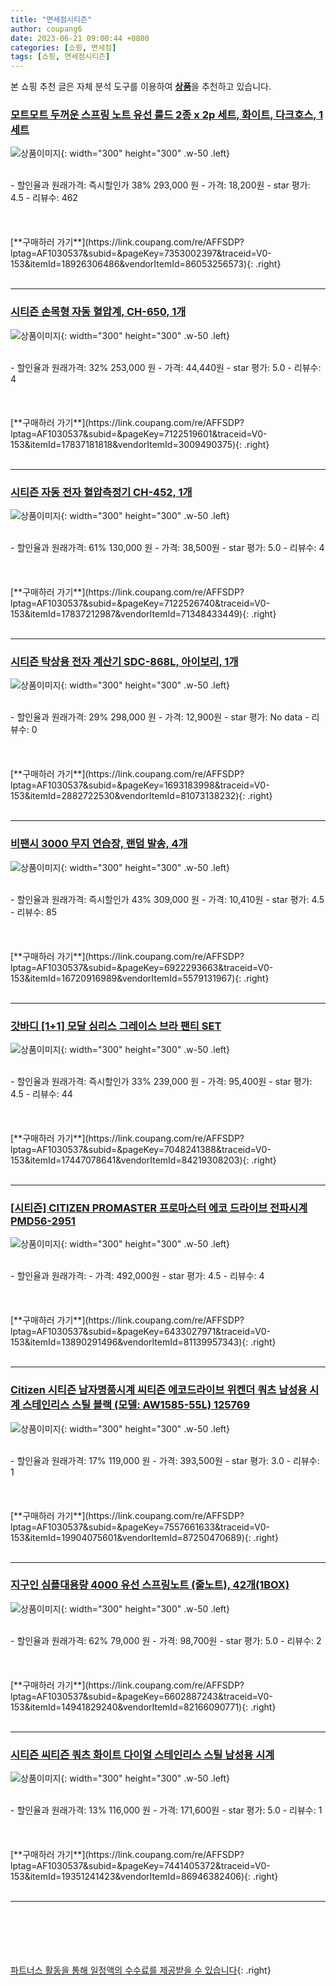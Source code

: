 ```yaml
---
title: "면세점시티즌"
author: coupang6
date: 2023-06-21 09:00:44 +0800
categories: [쇼핑, 면세점]
tags: [쇼핑, 면세점시티즌]
---
```


본 쇼핑 추천 글은 자체 분석 도구를 이용하여 [**상품**](https://link.coupang.com/a/bao1ui)을 추천하고 있습니다.

### [모트모트 두꺼운 스프링 노트 유선 룰드 2종 x 2p 세트, 화이트, 다크호스, 1세트](https://link.coupang.com/re/AFFSDP?lptag=AF1030537&subid=&pageKey=7353002397&traceid=V0-153&itemId=18926306486&vendorItemId=86053256573)

![상품이미지](https://thumbnail10.coupangcdn.com/thumbnails/remote/230x230ex/image/retail/images/2023/05/23/14/2/f1bcda2b-8e5d-4d88-b52d-2df0e5fc72bb.jpg){: width="300" height="300" .w-50 .left}


<br>
- 할인율과 원래가격: 즉시할인가 38%  293,000   원
- 가격: 18,200원
- star 평가: 4.5
- 리뷰수: 462
<br>
<br>
<br>
<br>
[**구매하러 가기**](https://link.coupang.com/re/AFFSDP?lptag=AF1030537&subid=&pageKey=7353002397&traceid=V0-153&itemId=18926306486&vendorItemId=86053256573){: .right}
<br>
<br>

---

### [시티즌 손목형 자동 혈압계, CH-650, 1개](https://link.coupang.com/re/AFFSDP?lptag=AF1030537&subid=&pageKey=7122519601&traceid=V0-153&itemId=17837181818&vendorItemId=3009490375)

![상품이미지](https://thumbnail10.coupangcdn.com/thumbnails/remote/230x230ex/image/product/image/vendoritem/2016/05/12/3009490375/e5ee5146-485c-4c2a-9a03-a46035a2adbe.jpg){: width="300" height="300" .w-50 .left}


<br>
- 할인율과 원래가격: 32%  253,000   원
- 가격: 44,440원
- star 평가: 5.0
- 리뷰수: 4
<br>
<br>
<br>
<br>
[**구매하러 가기**](https://link.coupang.com/re/AFFSDP?lptag=AF1030537&subid=&pageKey=7122519601&traceid=V0-153&itemId=17837181818&vendorItemId=3009490375){: .right}
<br>
<br>

---

### [시티즌 자동 전자 혈압측정기 CH-452, 1개](https://link.coupang.com/re/AFFSDP?lptag=AF1030537&subid=&pageKey=7122526740&traceid=V0-153&itemId=17837212987&vendorItemId=71348433449)

![상품이미지](https://thumbnail9.coupangcdn.com/thumbnails/remote/230x230ex/image/retail/images/2020/08/12/13/7/ffdfd284-4ef1-4ab9-b382-1dcbbd398a0c.jpg){: width="300" height="300" .w-50 .left}


<br>
- 할인율과 원래가격: 61%  130,000   원
- 가격: 38,500원
- star 평가: 5.0
- 리뷰수: 4
<br>
<br>
<br>
<br>
[**구매하러 가기**](https://link.coupang.com/re/AFFSDP?lptag=AF1030537&subid=&pageKey=7122526740&traceid=V0-153&itemId=17837212987&vendorItemId=71348433449){: .right}
<br>
<br>

---

### [시티즌 탁상용 전자 계산기 SDC-868L, 아이보리, 1개](https://link.coupang.com/re/AFFSDP?lptag=AF1030537&subid=&pageKey=1693183998&traceid=V0-153&itemId=2882722530&vendorItemId=81073138232)

![상품이미지](https://thumbnail8.coupangcdn.com/thumbnails/remote/230x230ex/image/vendor_inventory/36d8/eb25aa37137145389020ed65431b68ffdebd0b8cab0c4d95a3e1aaf1192d.jpg){: width="300" height="300" .w-50 .left}


<br>
- 할인율과 원래가격: 29%  298,000   원
- 가격: 12,900원
- star 평가: No data
- 리뷰수: 0
<br>
<br>
<br>
<br>
[**구매하러 가기**](https://link.coupang.com/re/AFFSDP?lptag=AF1030537&subid=&pageKey=1693183998&traceid=V0-153&itemId=2882722530&vendorItemId=81073138232){: .right}
<br>
<br>

---

### [비팬시 3000 무지 연습장, 랜덤 발송, 4개](https://link.coupang.com/re/AFFSDP?lptag=AF1030537&subid=&pageKey=6922293663&traceid=V0-153&itemId=16720916989&vendorItemId=5579131967)

![상품이미지](https://thumbnail10.coupangcdn.com/thumbnails/remote/230x230ex/image/retail/images/2019/11/15/18/0/2ca0a493-01ec-4a30-9c66-fca7507071ed.jpg){: width="300" height="300" .w-50 .left}


<br>
- 할인율과 원래가격: 즉시할인가 43%  309,000   원
- 가격: 10,410원
- star 평가: 4.5
- 리뷰수: 85
<br>
<br>
<br>
<br>
[**구매하러 가기**](https://link.coupang.com/re/AFFSDP?lptag=AF1030537&subid=&pageKey=6922293663&traceid=V0-153&itemId=16720916989&vendorItemId=5579131967){: .right}
<br>
<br>

---

### [갓바디 [1+1] 모달 심리스 그레이스 브라 팬티 SET](https://link.coupang.com/re/AFFSDP?lptag=AF1030537&subid=&pageKey=7048241388&traceid=V0-153&itemId=17447078641&vendorItemId=84219308203)

![상품이미지](https://thumbnail8.coupangcdn.com/thumbnails/remote/230x230ex/image/vendor_inventory/a6f4/3c14738c805d7eb289014df880e7a4e348829afa1ffd9594195eaf81f359.jpg){: width="300" height="300" .w-50 .left}


<br>
- 할인율과 원래가격: 즉시할인가 33%  239,000   원
- 가격: 95,400원
- star 평가: 4.5
- 리뷰수: 44
<br>
<br>
<br>
<br>
[**구매하러 가기**](https://link.coupang.com/re/AFFSDP?lptag=AF1030537&subid=&pageKey=7048241388&traceid=V0-153&itemId=17447078641&vendorItemId=84219308203){: .right}
<br>
<br>

---

### [[시티즌] CITIZEN PROMASTER 프로마스터 에코 드라이브 전파시계 PMD56-2951](https://link.coupang.com/re/AFFSDP?lptag=AF1030537&subid=&pageKey=6433027971&traceid=V0-153&itemId=13890291496&vendorItemId=81139957343)

![상품이미지](https://thumbnail6.coupangcdn.com/thumbnails/remote/230x230ex/image/vendor_inventory/a03c/f9a005ca96d021fd4b921bc9c7ebed2d2884ee4814dfb232158cc86f5fb0.jpg){: width="300" height="300" .w-50 .left}


<br>
- 할인율과 원래가격: 
- 가격: 492,000원
- star 평가: 4.5
- 리뷰수: 4
<br>
<br>
<br>
<br>
[**구매하러 가기**](https://link.coupang.com/re/AFFSDP?lptag=AF1030537&subid=&pageKey=6433027971&traceid=V0-153&itemId=13890291496&vendorItemId=81139957343){: .right}
<br>
<br>

---

### [Citizen 시티즌 남자명품시계 씨티즌 에코드라이브 위켄더 쿼츠 남성용 시계 스테인리스 스틸 블랙 (모델: AW1585-55L) 125769](https://link.coupang.com/re/AFFSDP?lptag=AF1030537&subid=&pageKey=7557661633&traceid=V0-153&itemId=19904075601&vendorItemId=87250470689)

![상품이미지](https://thumbnail7.coupangcdn.com/thumbnails/remote/230x230ex/image/vendor_inventory/0476/b123a76f6704e16fd23f697b86ce30655ffb0ea238e2e8ae74e97928d92e.jpg){: width="300" height="300" .w-50 .left}


<br>
- 할인율과 원래가격: 17%  119,000   원
- 가격: 393,500원
- star 평가: 3.0
- 리뷰수: 1
<br>
<br>
<br>
<br>
[**구매하러 가기**](https://link.coupang.com/re/AFFSDP?lptag=AF1030537&subid=&pageKey=7557661633&traceid=V0-153&itemId=19904075601&vendorItemId=87250470689){: .right}
<br>
<br>

---

### [지구인 심플대용량 4000 유선 스프링노트 (줄노트), 42개(1BOX)](https://link.coupang.com/re/AFFSDP?lptag=AF1030537&subid=&pageKey=6602887243&traceid=V0-153&itemId=14941829240&vendorItemId=82166090771)

![상품이미지](https://thumbnail6.coupangcdn.com/thumbnails/remote/230x230ex/image/vendor_inventory/ccff/91b5593dc5dd9c747a4976b11c3a7038cb72492b9ff850b0bb2f3ae3d387.jpg){: width="300" height="300" .w-50 .left}


<br>
- 할인율과 원래가격: 62%  79,000   원
- 가격: 98,700원
- star 평가: 5.0
- 리뷰수: 2
<br>
<br>
<br>
<br>
[**구매하러 가기**](https://link.coupang.com/re/AFFSDP?lptag=AF1030537&subid=&pageKey=6602887243&traceid=V0-153&itemId=14941829240&vendorItemId=82166090771){: .right}
<br>
<br>

---

### [시티즌 씨티즌 쿼츠 화이트 다이얼 스테인리스 스틸 남성용 시계](https://link.coupang.com/re/AFFSDP?lptag=AF1030537&subid=&pageKey=7441405372&traceid=V0-153&itemId=19351241423&vendorItemId=86946382406)

![상품이미지](https://thumbnail8.coupangcdn.com/thumbnails/remote/230x230ex/image/vendor_inventory/d2fb/86a41efb579ba4e4ac4a2da994698439b6dd1378c14da4c418763fd82919.jpg){: width="300" height="300" .w-50 .left}


<br>
- 할인율과 원래가격: 13%  116,000   원
- 가격: 171,600원
- star 평가: 5.0
- 리뷰수: 1
<br>
<br>
<br>
<br>
[**구매하러 가기**](https://link.coupang.com/re/AFFSDP?lptag=AF1030537&subid=&pageKey=7441405372&traceid=V0-153&itemId=19351241423&vendorItemId=86946382406){: .right}
<br>
<br>

---
<br><br><br><br><br> [파트너스 활동을 통해 일정액의 수수료를 제공받을 수 있습니다](https://link.coupang.com/a/bao1ui){: .right}